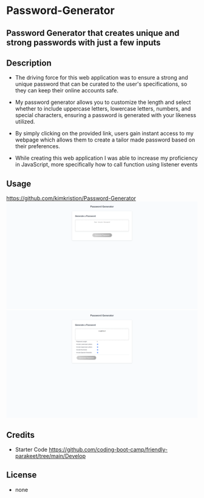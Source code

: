 # Password-Generator

## Password Generator that creates unique and strong passwords with just a few inputs

## Description 

- The driving force for this web application was to ensure a strong and unique password that can be curated to the user's specifications, so they can keep their online accounts safe.

- My password generator allows you to customize the length and select whether to include uppercase letters, lowercase letters, numbers, and special characters, ensuring a password is generated with your likeness utilized.

- By simply clicking on the provided link, users gain instant access to my webpage which allows them to create a tailor made password based on their preferences.

- While creating this web application I was able to increase my proficiency in JavaScript, more specifically how to call function using listener events

## Usage 

https://github.com/kimkristion/Password-Generator
![Deployed Website](<Screenshot (13).png>)
![Website Working](<Screenshot (14).png>)



## Credits 

- Starter Code 
https://github.com/coding-boot-camp/friendly-parakeet/tree/main/Develop

## License 

- none

